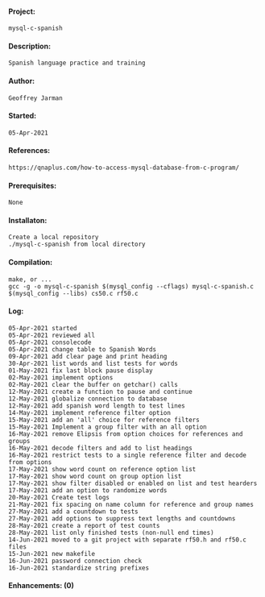 #### Project:
    mysql-c-spanish
#### Description:
    Spanish language practice and training
#### Author:
    Geoffrey Jarman
#### Started:
    05-Apr-2021
#### References:
    https://qnaplus.com/how-to-access-mysql-database-from-c-program/
#### Prerequisites:
    None
#### Installaton:
    Create a local repository
    ./mysql-c-spanish from local directory
#### Compilation:
    make, or ...
    gcc -g -o mysql-c-spanish $(mysql_config --cflags) mysql-c-spanish.c $(mysql_config --libs) cs50.c rf50.c
#### Log:
    05-Apr-2021 started
    05-Apr-2021 reviewed all
    05-Apr-2021 consolecode
    05-Apr-2021 change table to Spanish Words
    09-Apr-2021 add clear page and print heading
    30-Apr-2021 list words and list tests for words
    01-May-2021 fix last block pause display
    02-May-2021 implement options
    02-May-2021 clear the buffer on getchar() calls
    12-May-2021 create a function to pause and continue
    12-May-2021 globalize connection to database
    12-May-2021 add spanish word length to test lines
    14-May-2021 implement reference filter option
    15-May-2021 add an 'all' choice for reference filters
    15-May-2021 Implement a group filter with an all option
    16-May-2021 remove Elipsis from option choices for references and groups
    16-May-2021 decode filters and add to list headings
    16-May-2021 restrict tests to a single reference filter and decode from options
    17-May-2021 show word count on reference option list
    17-May-2021 show word count on group option list
    17-May-2021 show filter disabled or enabled on list and test hearders
    17-May-2021 add an option to randomize words
    20-May-2021 Create test logs
    21-May-2021 fix spacing on name column for reference and group names
    27-May-2021 add a countdown to tests
    27-May-2021 add options to suppress text lengths and countdowns
    28-May-2021 create a report of test counts
    28-May-2021 list only finished tests (non-null end times)
    14-Jun-2021 moved to a git project with separate rf50.h and rf50.c files
    15-Jun-2021 new makefile
    16-Jun-2021 password connection check
    16-Jun-2021 standardize string prefixes
#### Enhancements: (0)

